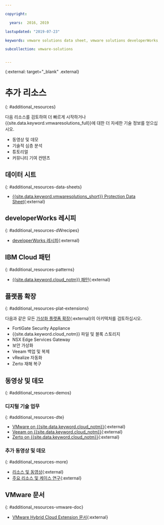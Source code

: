 ```yaml
---

copyright:

  years:  2016, 2019

lastupdated: "2019-07-23"

keywords: vmware solutions data sheet, vmware solutions developerWorks, vmware solutions video

subcollection: vmware-solutions


---
```


{:external: target="_blank" .external}

# 추가 리소스
{: #additional_resources}

다음 리소스를 검토하여 더 빠르게 시작하거나 {{site.data.keyword.vmwaresolutions_full}}에 대한 더 자세한 기술 정보를 얻으십시오.
* 동영상 및 데모
* 기술적 심층 분석
* 튜토리얼
* 커뮤니티 기여 컨텐츠

## 데이터 시트
{: #additional_resources-data-sheets}

* [{{site.data.keyword.vmwaresolutions_short}} Protection Data Sheet](https://www.ibm.com/software/reports/compatibility/clarity-reports/report/html/softwareReqsForProduct?deliverableId=236C87407E7411E6BA51E79BE9476040){:external}

## developerWorks 레시피
{: #additional_resources-dWrecipes}

* [developerWorks 레시피](https://developer.ibm.com/recipes/tutorials/?s=VMware+Solutions){:external}

## IBM Cloud 패턴
{: #additional_resources-patterns}

* [{{site.data.keyword.cloud_notm}} 패턴](https://ibmcloudpatterns.mybluemix.net/#862581F800007C53/862581F800007DD5/862581D000837B23){:external}

## 플랫폼 확장
{: #additional_resources-plat-extensions}

다음과 같은 모든 [가상화 플랫폼 확장](https://www.ibm.com/cloud/garage/architectures/virtualizationArchitecture/allvirtualizationextensions){:external}의 아키텍처를 검토하십시오.
* FortiGate Security Appliance
* {{site.data.keyword.cloud_notm}} 파일 및 블록 스토리지
* NSX Edge Services Gateway
* 보안 가상화
* Veeam 백업 및 복제
* vRealize 자동화
* Zerto 재해 복구

## 동영상 및 데모
{: #additional_resources-demos}

### 디지털 기술 업무
{: #additional_resources-dte}

* [VMware on {{site.data.keyword.cloud_notm}}](https://www.ibm.com/demos/collection/IBM-Cloud-for-VMware-Solutions/){:external}
* [Veeam on {{site.data.keyword.cloud_notm}}](https://www.ibm.com/demos/collection/Veeam-on-IBM-Cloud){:external}
* [Zerto on {{site.data.keyword.cloud_notm}}](https://www.ibm.com/demos/collection/Zerto-on-IBM-Cloud){:external}

### 추가 동영상 및 데모
{: #additional_resources-more}

* [리소스 및 동영상](https://www.ibm.com/cloud/garage/architectures/virtualizationArchitecture/resources){:external}
* [주요 리소스 및 케이스 연구](https://www.ibm.com/cloud/vmware){:external}

## VMware 문서
{: #additional_resources-vmware-doc}

* [VMware Hybrid Cloud Extension 문서](https://cloud.vmware.com/vmware-hcx/resources){:external}
